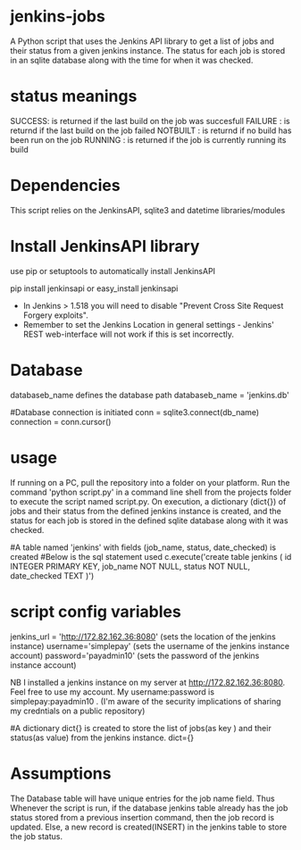 # jenkins-jobs
A Python script that uses the Jenkins API library to get a list of jobs and their status from a given jenkins instance.  The status for each job is stored in an sqlite database along with the time for when it was checked.

# status meanings
  SUCCESS: is returned if the last build on the job was succesfull
  FAILURE : is returnd if the last build on the job failed
  NOTBUILT : is returnd if no build has been run on the job
  RUNNING : is returned if the job is currently running its build
  
# Dependencies
This script relies on the JenkinsAPI, sqlite3 and datetime libraries/modules

# Install JenkinsAPI library
use pip or setuptools to automatically install  JenkinsAPI

pip install jenkinsapi
        or
easy_install jenkinsapi
  * In Jenkins > 1.518 you will need to disable "Prevent Cross Site Request Forgery exploits".
  * Remember to set the Jenkins Location in general settings - Jenkins' REST web-interface will not work if this is set incorrectly.
  
# Database 
databaseb_name defines the database path
databaseb_name = 'jenkins.db'

#Database connection is initiated 
conn = sqlite3.connect(db_name)
connection = conn.cursor()

# usage
If running on a PC, pull the repository into a folder on your platform. 
Run the command 'python script.py' in a command line shell from the projects folder to execute the script named script.py. 
On execution, a dictionary (dict{}) of jobs and their status from the defined jenkins instance is created, and the status for each job is stored in the defined sqlite database along with it was checked.


#A table named 'jenkins' with fields (job_name, status, date_checked) is created
#Below is the sql statement used
c.execute('create table jenkins ( id INTEGER PRIMARY KEY, job_name NOT NULL, status NOT NULL, date_checked TEXT )')


# script config variables
jenkins_url = 'http://172.82.162.36:8080' (sets the location of the jenkins instance)
username='simplepay' (sets the username of the jenkins instance account)
password='payadmin10' (sets the password of the jenkins instance account)

NB
I installed a jenkins instance on my server at http://172.82.162.36:8080. Feel free to use my account. My username:password is simplepay:payadmin10 . (I'm aware of the security implications of sharing my credntials on a public repository)

#A dictionary dict{} is created to store the list of jobs(as key ) and their status(as value) from the jenkins instance.
dict={}

# Assumptions
  The Database table will have unique entries for the job name field. Thus
    Whenever the script is run, if the database jenkins table already has the job status stored from a previous insertion command, then     the job record is updated. Else, a new record is created(INSERT) in the jenkins table to store the job status. 

